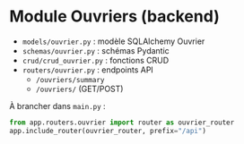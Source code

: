 # Module Ouvriers (backend)

- `models/ouvrier.py` : modèle SQLAlchemy Ouvrier
- `schemas/ouvrier.py` : schémas Pydantic
- `crud/crud_ouvrier.py` : fonctions CRUD
- `routers/ouvrier.py` : endpoints API
    - `/ouvriers/summary`
    - `/ouvriers/` (GET/POST)

À brancher dans `main.py` :
```python
from app.routers.ouvrier import router as ouvrier_router
app.include_router(ouvrier_router, prefix="/api")
